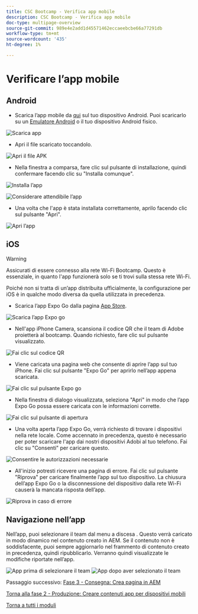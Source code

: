 ```yaml
---
title: CSC Bootcamp - Verifica app mobile
description: CSC Bootcamp - Verifica app mobile
doc-type: multipage-overview
source-git-commit: 989e4e2add1d45571462eccaeebcbe66a77291db
workflow-type: tm+mt
source-wordcount: '435'
ht-degree: 1%

---
```


# Verificare l’app mobile

## Android

- Scarica l’app mobile da [qui](https://tinyurl.com/CSCBootcampApp) sul tuo dispositivo Android. Puoi scaricarlo su un [Emulatore Android](https://developer.android.com/studio/run/emulator) o il tuo dispositivo Android fisico.

![Scarica app](./images/delivery-app-android-download.png)

- Apri il file scaricato toccandolo.

![Apri il file APK](./images/delivery-app-android-install.png)

- Nella finestra a comparsa, fare clic sul pulsante di installazione, quindi confermare facendo clic su &quot;Installa comunque&quot;.

![Installa l’app](./images/delivery-app-android-install-prompt.png)

![Considerare attendibile l’app](./images/delivery-app-android-install-anyway.png)

- Una volta che l&#39;app è stata installata correttamente, aprilo facendo clic sul pulsante &quot;Apri&quot;.

![Apri l’app](./images/delivery-app-android-open.png)


## iOS

>[!WARNING]
>
> Assicurati di essere connesso alla rete Wi-Fi Bootcamp. Questo è essenziale, in quanto l&#39;app funzionerà solo se ti trovi sulla stessa rete Wi-Fi.

Poiché non si tratta di un’app distribuita ufficialmente, la configurazione per iOS è in qualche modo diversa da quella utilizzata in precedenza.

- Scarica l’app Expo Go dalla pagina [App Store](https://itunes.apple.com/app/apple-store/id982107779).

![Scarica l’app Expo go](./images/delivery-app-ios-download.png)

- Nell&#39;app iPhone Camera, scansiona il codice QR che il team di Adobe proietterà al bootcamp. Quando richiesto, fare clic sul pulsante visualizzato.

![Fai clic sul codice QR](./images/delivery-app-ios-scan.png)

- Viene caricata una pagina web che consente di aprire l’app sul tuo iPhone. Fai clic sul pulsante &quot;Expo Go&quot; per aprirlo nell’app appena scaricata.

![Fai clic sul pulsante Expo go](./images/delivery-app-ios-open-expo.png)

- Nella finestra di dialogo visualizzata, seleziona &quot;Apri&quot; in modo che l’app Expo Go possa essere caricata con le informazioni corrette.

![Fai clic sul pulsante di apertura](./images/delivery-app-ios-open.png)

- Una volta aperta l’app Expo Go, verrà richiesto di trovare i dispositivi nella rete locale. Come accennato in precedenza, questo è necessario per poter scaricare l&#39;app dai nostri dispositivi Adobi al tuo telefono. Fai clic su &quot;Consenti&quot; per caricare questo.

![Consentire le autorizzazioni necessarie](./images/delivery-app-ios-allow.png)

- All&#39;inizio potresti ricevere una pagina di errore. Fai clic sul pulsante &quot;Riprova&quot; per caricare finalmente l’app sul tuo dispositivo. La chiusura dell’app Expo Go o la disconnessione del dispositivo dalla rete Wi-Fi causerà la mancata risposta dell’app.

![Riprova in caso di errore](./images/delivery-app-ios-retry.png)

## Navigazione nell’app

Nell’app, puoi selezionare il team dal menu a discesa . Questo verrà caricato in modo dinamico nel contenuto creato in AEM. Se il contenuto non è soddisfacente, puoi sempre aggiornarlo nel frammento di contenuto creato in precedenza, quindi ripubblicarlo. Verranno quindi visualizzate le modifiche riportate nell’app.

![App prima di selezionare il team](./images/delivery-app-initial.png)
![App dopo aver selezionato il team](./images/delivery-app-loaded.png)

Passaggio successivo: [Fase 3 - Consegna: Crea pagina in AEM](./page-in-aem.md)

[Torna alla fase 2 - Produzione: Creare contenuti app per dispositivi mobili](../production/app.md)

[Torna a tutti i moduli](../../overview.md)
